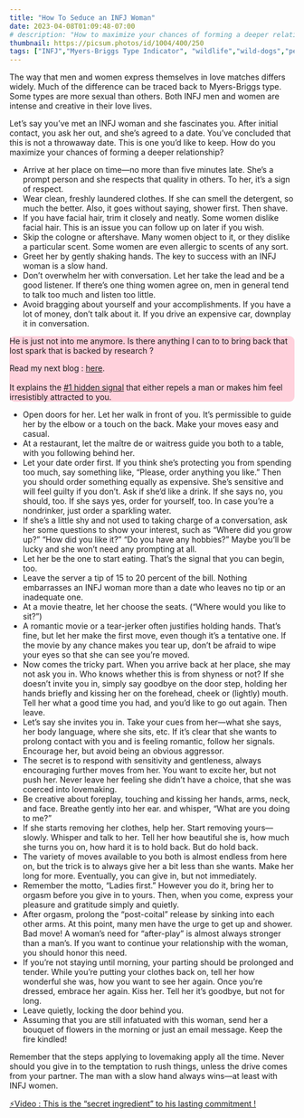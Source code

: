 ```yaml
---
title: "How To Seduce an INFJ Woman"
date: 2023-04-08T01:09:48-07:00
# description: "How to maximize your chances of forming a deeper relationship with an INFJ woman."
thumbnail: https://picsum.photos/id/1004/400/250
tags: ["INFJ","Myers-Briggs Type Indicator", "wildlife","wild-dogs","pets","animal-welfare"]
---
```



<!-- This is **bold** text, and this is *emphasized* text.

Visit the [Hugo](https://gohugo.io) website! -->

<!-- https://beaconstreetusa.com/wp/how-to-seduce-an-infj-woman/ -->


The way that men and women express themselves in love matches differs widely. Much of the difference can be traced back to Myers-Briggs type. Some types are more sexual than others. Both INFJ men and women are intense and creative in their love lives.

Let’s say you’ve met an INFJ woman and she fascinates you. After initial contact, you ask her out, and she’s agreed to a date. You’ve concluded that this is not a throwaway date. This is one you’d like to keep. How do you maximize your chances of forming a deeper relationship?



- Arrive at her place on time—no more than five minutes late. She’s a prompt person and she respects that quality in others. To her, it’s a sign of respect.
- Wear clean, freshly laundered clothes. If she can smell the detergent, so much the better. Also, it goes without saying, shower first. Then shave.
- If you have facial hair, trim it closely and neatly. Some women dislike facial hair. This is an issue you can follow up on later if you wish.
- Skip the cologne or aftershave. Many women object to it, or they dislike a particular scent. Some women are even allergic to scents of any sort.
- Greet her by gently shaking hands. The key to success with an INFJ woman is a slow hand.
- Don’t overwhelm her with conversation. Let her take the lead and be a good listener. If there’s one thing women agree on, men in general tend to talk too much and listen too little.
- Avoid bragging about yourself and your accomplishments. If you have a lot of money, don’t talk about it. If you drive an expensive car, downplay it in conversation.


<div style="background-color: #FFD1DC; border-radius: 9px;">
He is just not into me anymore. Is there anything I can to to bring back that lost spark that is backed by research ? 

Read my next blog : <a id="aflink" href="/wp/what-makes-him-want-only-you" class="two" target="_blank" title="Video : This is the “secret ingredient” to his lasting commitment">here</a>.</br></br>It explains the <a id="aflink" href="/wp/what-makes-him-want-only-you" class="two" target="_blank" title="Video : This is the “secret ingredient” to his lasting commitment">#1 hidden signal</a> that either repels a man or makes 
him feel irresistibly attracted to you.
</div>


- Open doors for her. Let her walk in front of you. It’s permissible to guide her by the elbow or a touch on the back. Make your moves easy and casual.
- At a restaurant, let the maître de or waitress guide you both to a table, with you following behind her.
- Let your date order first. If you think she’s protecting you from spending too much, say something like, “Please, order anything you like.” Then you should order something equally as expensive. She’s sensitive and will feel guilty if you don’t. Ask if she’d like a drink. If she says no, you should, too. If she says yes, order for yourself, too. In case you’re a nondrinker, just order a sparkling water.
- If she’s a little shy and not used to taking charge of a conversation, ask her some questions to show your interest, such as “Where did you grow up?” “How did you like it?” “Do you have any hobbies?” Maybe you’ll be lucky and she won’t need any prompting at all.
- Let her be the one to start eating. That’s the signal that you can begin, too.
- Leave the server a tip of 15 to 20 percent of the bill. Nothing embarrasses an INFJ woman more than a date who leaves no tip or an inadequate one.
- At a movie theatre, let her choose the seats. (“Where would you like to sit?”)
- A romantic movie or a tear-jerker often justifies holding hands. That’s fine, but let her make the first move, even though it’s a tentative one. If the movie by any chance makes you tear up, don’t be afraid to wipe your eyes so that she can see you’re moved.
- Now comes the tricky part. When you arrive back at her place, she may not ask you in. Who knows whether this is from shyness or not? If she doesn’t invite you in, simply say goodbye on the door step, holding her hands briefly and kissing her on the forehead, cheek or (lightly) mouth. Tell her what a good time you had, and you’d like to go out again. Then leave.
- Let’s say she invites you in. Take your cues from her—what she says, her body language, where she sits, etc. If it’s clear that she wants to prolong contact with you and is feeling romantic, follow her signals. Encourage her, but avoid being an obvious aggressor.
- The secret is to respond with sensitivity and gentleness, always encouraging further moves from her. You want to excite her, but not push her. Never leave her feeling she didn’t have a choice, that she was coerced into lovemaking.
- Be creative about foreplay, touching and kissing her hands, arms, neck, and face. Breathe gently into her ear. and whisper, “What are you doing to me?”
- If she starts removing her clothes, help her. Start removing yours—slowly. Whisper and talk to her. Tell her how beautiful she is, how much she turns you on, how hard it is to hold back. But do hold back.
- The variety of moves available to you both is almost endless from here on, but the trick is to always give her a bit less than she wants. Make her long for more. Eventually, you can give in, but not immediately.
- Remember the motto, “Ladies first.” However you do it, bring her to orgasm before you give in to yours. Then, when you come, express your pleasure and gratitude simply and quietly.
- After orgasm, prolong the “post-coital” release by sinking into each other arms. At this point, many men have the urge to get up and shower. Bad move! A woman’s need for “after-play” is almost always stronger than a man’s. If you want to continue your relationship with the woman, you should honor this need.
- If you’re not staying until morning, your parting should be prolonged and tender. While you’re putting your clothes back on, tell her how wonderful she was, how you want to see her again. Once you’re dressed, embrace her again. Kiss her. Tell her it’s goodbye, but not for long.
- Leave quietly, locking the door behind you.
- Assuming that you are still infatuated with this woman, send her a bouquet of flowers in the morning or just an email message. Keep the fire kindled!

Remember that the steps applying to lovemaking apply all the time. Never should you give in to the temptation to rush things, unless the drive comes from your partner. The man with a slow hand always wins—at least with INFJ women.


<p><a id="aflink" href="https://hop.clickbank.net/?affiliate=klayu&vendor=hissecret&lp=0" class="one" target="_blank" title="⚡Video : This is the “secret ingredient” to his lasting commitment !">⚡Video : This is the “secret ingredient” to his lasting commitment !</a></p>